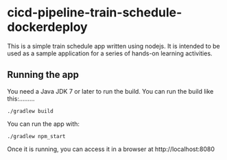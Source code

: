 # cicd-pipeline-train-schedule-dockerdeploy

This is a simple train schedule app written using nodejs. It is intended to be used as a sample application for a series of hands-on learning activities.

## Running the app

You need a Java JDK 7 or later to run the build. You can run the build like this:.........

    ./gradlew build

You can run the app with:

    ./gradlew npm_start

Once it is running, you can access it in a browser at http://localhost:8080

